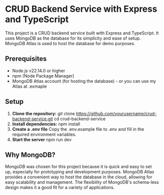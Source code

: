 # CRUD Backend Service with Express and TypeScript

This project is a CRUD backend service built with Express and TypeScript. It uses MongoDB as the database for its simplicity and ease of setup. MongoDB Atlas is used to host the database for demo purposes.

## Prerequisites

- Node.js v22.14.0 or higher
- npm (Node Package Manager)
- MongoDB Atlas account (for hosting the database) - or you can use my Atlas at .exmaple

## Setup

1. **Clone the repository:**
    git clone https://github.com/yourusername/crud-backend-service.git
    cd crud-backend-service
2. **Install dependencies:**
    npm install
3. **Create a .env file**
    Copy the .env.example file to .env and fill in the required environment variables.
4. **Start the server**
    npm run dev

## Why MongoDB?
MongoDB was chosen for this project because it is quick and easy to set up, especially for prototyping and development purposes. MongoDB Atlas provides a convenient way to host the database in the cloud, allowing for easy scalability and management. The flexibility of MongoDB's schema-less design makes it a good fit for a variety of applications.

